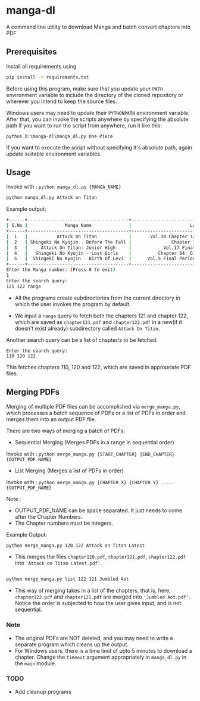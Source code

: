 # manga-dl
A command line utility to download Manga and batch convert chapters into PDF

## Prerequisites
Install all requirements using 

```bash
pip install -r requirements.txt

```

Before using this program, make sure that you update your `PATH` environment variable to include the directory of the cloned repository or wherever you intend to keep the source files. 

Windows users may need to update their `PYTHONPATH` environment variable. After that, you can invoke the scripts anywhere by specifying the absolute path if you want to run the script from anywhere, run it like this:

`python D:\manga-dl\manga_dl.py One Piece`

If you want to execute the script without specifying it's absolute path, again update suitable environment variables.

## Usage

Invoke with : `python manga_dl.py {MANGA_NAME}`

```bash
python manga_dl.py Attack on Titan

```

Example output:

```bash
+------+--------------------------------------+--------------------------------------------------------------+-----------------------------+
| S.No |              Manga Name              |                      Latest Chapter                          |         Update Time         |
+------+--------------------------------------+--------------------------------------------------------------+-----------------------------+
|  1   |           Attack On Titan            |       Vol.30 Chapter 122: From You, 2000 Years Ago           | Updated : Oct-05-2019 02:14 |
|  2   | Shingeki No Kyojin - Before The Fall |               Chapter 121: Future Memories                   | Updated : Oct-09-2019 08:14 |
|  3   |     Attack On Titan: Junior High     |            Vol.17 Final Chapter: To A New Age                | Updated : Oct-20-2018 12:56 |
|  4   |   Shingeki No Kyojin - Lost Girls    |          Chapter 64: Glimmer In The Umbral Dark              | Updated : Jan-08-2019 08:34 |
|  5   |  Shingeki No Kyojin - Birth Of Levi  |      Vol.5 Final Period: Farewell, Attack Junior High!       | Updated : Sep-05-2018 16:44 |
+------+--------------------------------------+--------------------------------------------------------------+-----------------------------+
Enter the Manga number: (Press 0 to exit)
1
Enter the search query:
121 122 range
```

* All the programs create subdirectories from the current directory in which the user invokes the program by default.

* We input a `range` query to fetch both the chapters 121 and chapter 122, which are saved as `chapter121.pdf` and `chapter122.pdf` in a new(if it doesn't exist already) subdirectory called `Attack On Titan`.

Another search query can be a list of chapter/s to be fetched.

```
Enter the search query:
110 120 122
```

This fetches chapters 110, 120 and 122, which are saved in appropriate PDF files.

## Merging PDFs
Merging of multiple PDF files can be accomplished via `merge_manga.py`, which processes a batch sequence of PDFs or a list of PDFs in order and merges them into an output PDF file.

There are two ways of merging a batch of PDFs:

* Sequential Merging (Merges PDFs in a range in sequential order)

Invoke with : `python merge_manga.py {START_CHAPTER} {END_CHAPTER} {OUTPUT_PDF_NAME}` 

* List Merging (Merges a list of PDFs in order)

Invoke with : `python merge_manga.py {CHAPTER_X} {CHAPTER_Y} ..... {OUTPUT_PDF_NAME}`

Note : 

* OUTPUT_PDF_NAME can be space separated. It just needs to come after the Chapter Numbers.
* The Chapter numbers must be integers.

Example Output:

```bash
python merge_manga.py 120 122 Attack on Titan Latest
```
* This merges the files `chapter120.pdf`, `chapter121.pdf`, `chapter122.pdf` into `'Attack on Titan Latest.pdf'`. 

```bash

python merge_manga.py list 122 121 Jumbled Aot
```
* This way of merging takes in a list of the chapters, that is, here, `chapter122.pdf` and `chapter121.pdf` are merged into `'Jumbled Aot.pdf'`. Notice the order is subjected to how the user gives input, and is not sequential.

### Note
* The original PDFs are NOT deleted, and you may need to write a separate program which cleans up the output.
* For Windows users, there is a time limit of upto 5 minutes to download a chapter. Change the `timeout` argument appropriately in `manga_dl.py` in the `main` module.

### TODO
* Add cleanup programs
